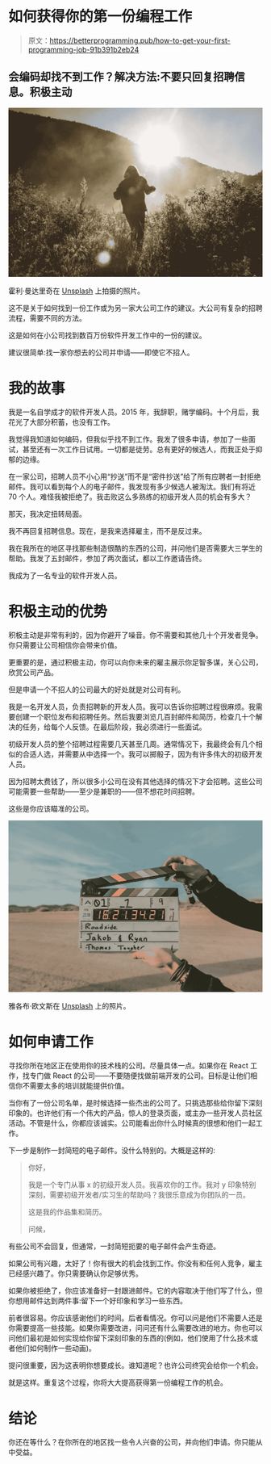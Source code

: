 # 如何获得你的第一份编程工作

> 原文：<https://betterprogramming.pub/how-to-get-your-first-programming-job-91b391b2eb24>

## 会编码却找不到工作？解决方法:不要只回复招聘信息。积极主动

![](img/063756438f5dfdb0247455e488c9503b.png)

霍利·曼达里奇在 [Unsplash](https://unsplash.com?utm_source=medium&utm_medium=referral) 上拍摄的照片。

这不是关于如何找到一份工作或为另一家大公司工作的建议。大公司有复杂的招聘流程，需要不同的方法。

这是如何在小公司找到数百万份软件开发工作中的一份的建议。

建议很简单:找一家你想去的公司并申请——即使它不招人。

# 我的故事

我是一名自学成才的软件开发人员。2015 年，我辞职，赌学编码。十个月后，我花光了大部分积蓄，也没有工作。

我觉得我知道如何编码，但我似乎找不到工作。我发了很多申请，参加了一些面试，甚至还有一次工作日试用。一切都是徒劳。总有更好的候选人，而我正处于抑郁的边缘。

在一家公司，招聘人员不小心用“抄送”而不是“密件抄送”给了所有应聘者一封拒绝邮件。我可以看到每个人的电子邮件，我发现有多少候选人被淘汰。我们有将近 70 个人。难怪我被拒绝了。我击败这么多熟练的初级开发人员的机会有多大？

那天，我决定扭转局面。

我不再回复招聘信息。现在，是我来选择雇主，而不是反过来。

我在我所在的地区寻找那些制造很酷的东西的公司，并问他们是否需要大三学生的帮助。我发了五封邮件，参加了两次面试，都以工作邀请告终。

我成为了一名专业的软件开发人员。

# 积极主动的优势

积极主动是非常有利的，因为你避开了噪音。你不需要和其他几十个开发者竞争。你只需要让公司相信你会带来价值。

更重要的是，通过积极主动，你可以向你未来的雇主展示你足智多谋，关心公司，欣赏公司产品。

但是申请一个不招人的公司最大的好处就是对公司有利。

我是一名开发人员，负责招聘新的开发人员。我可以告诉你招聘过程很麻烦。我需要创建一个职位发布和招聘任务。然后我要浏览几百封邮件和简历，检查几十个解决的任务，给每个人反馈。在最后阶段，我必须进行一些面试。

初级开发人员的整个招聘过程需要几天甚至几周。通常情况下，我最终会有几个相似的合适人选，并需要从中选择一个。我可以掷骰子，因为有许多伟大的初级开发人员。

因为招聘太费钱了，所以很多小公司在没有其他选择的情况下才会招聘。这些公司可能需要一些帮助——至少是兼职的——但不想花时间招聘。

这些是你应该瞄准的公司。

![](img/c6efc045d0adbc6cffcb287d716ccc91.png)

雅各布·欧文斯在 [Unsplash](https://unsplash.com/s/photos/action?utm_source=unsplash&utm_medium=referral&utm_content=creditCopyText) 上的照片。

# 如何申请工作

寻找你所在地区正在使用你的技术栈的公司。尽量具体一点。如果你在 React 工作，找专门做 React 的公司——不要随便找做前端开发的公司。目标是让他们相信你不需要太多的培训就能提供价值。

当你有了一份公司名单，是时候选择一些杰出的公司了。只挑选那些给你留下深刻印象的。也许他们有一个伟大的产品，惊人的登录页面，或主办一些开发人员社区活动。不管是什么，你都应该诚实。公司能看出你什么时候真的很想和他们一起工作。

下一步是制作一封简短的电子邮件。没什么特别的。大概是这样的:

> 你好，
> 
> 我是一个专门从事 x 的初级开发人员。我喜欢你的工作。我对 y 印象特别深刻，需要初级开发者/实习生的帮助吗？我很乐意成为你团队的一员。
> 
> 这是我的作品集和简历。
> 
> 问候，

有些公司不会回复，但通常，一封简短扼要的电子邮件会产生奇迹。

如果公司有兴趣，太好了！你有很大的机会找到工作。你没有和任何人竞争，雇主已经感兴趣了。你只需要确认你足够优秀。

如果你被拒绝了，你应该准备好一封跟进邮件。它的内容取决于他们写了什么，但你想用邮件达到两件事:留下一个好印象和学习一些东西。

前者很容易。你应该感谢他们的时间。后者看情况。你可以问是他们不需要人还是你需要提高一些技能。如果你需要改进，问问还有什么需要改进的地方。你也可以问他们最初是如何实现给你留下深刻印象的东西的(例如，他们使用了什么技术或者他们如何制作一些动画)。

提问很重要，因为这表明你想要成长。谁知道呢？也许公司终究会给你一个机会。

就是这样。重复这个过程，你将大大提高获得第一份编程工作的机会。

# 结论

你还在等什么？在你所在的地区找一些令人兴奋的公司，并向他们申请。你只能从中受益。